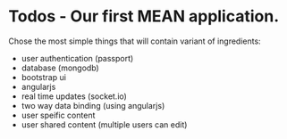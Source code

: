 # Todos - Our first MEAN application.

Chose the most simple things that will contain variant of ingredients:

* user authentication (passport)
* database (mongodb)
* bootstrap ui
* angularjs
* real time updates (socket.io)
* two way data binding (using angularjs)
* user speific content
* user shared content (multiple users can edit)